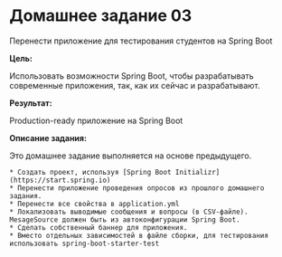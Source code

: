 # Домашнее задание 03


Перенести приложение для тестирования студентов на Spring Boot


**Цель:**

Использовать возможности Spring Boot, чтобы разрабатывать современные приложения, так, как их сейчас и разрабатывают.


**Результат:** 

Production-ready приложение на Spring Boot

**Описание задания:**

Это домашнее задание выполняется на основе предыдущего.

    * Создать проект, используя [Spring Boot Initializr](https://start.spring.io)
    * Перенести приложение проведения опросов из прошлого домашнего задания.
    * Перенести все свойства в application.yml
    * Локализовать выводимые сообщения и вопросы (в CSV-файле). MesageSource должен быть из автоконфигурации Spring Boot.
    * Сделать собственный баннер для приложения.
    * Вместо отдельных зависимостей в файле сборки, для тестирования использовать spring-boot-starter-test
